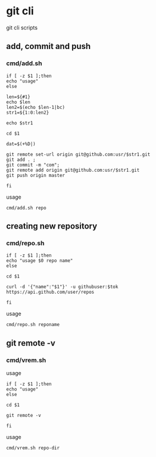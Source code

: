 # git cli
git cli scripts

## add, commit and push
### cmd/add.sh

```
if [ -z $1 ];then
echo "usage"
else

len=${#1}
echo $len
len2=$(echo $len-1|bc)
str1=${1:0:len2}

echo $str1

cd $1

dat=$(+%D|)

git remote set-url origin git@github.com:usr/$str1.git
git add . ;
git commit -m "com";
git remote add origin git@github.com:usr/$str1.git
git push origin master

fi
```
usage 

```
cmd/add.sh repo
```

## creating new repository
### cmd/repo.sh

```
if [ -z $1 ];then
echo "usage $0 repo name"
else

cd $1

curl -d '{"name":"$1"}' -u githubuser:$tok https://api.github.com/user/repos

fi
```
usage
```
cmd/repo.sh reponame
```
## git remote -v
### cmd/vrem.sh

usage
```
if [ -z $1 ];then
echo "usage"
else

cd $1

git remote -v

fi
```
usage
```
cmd/vrem.sh repo-dir
```
